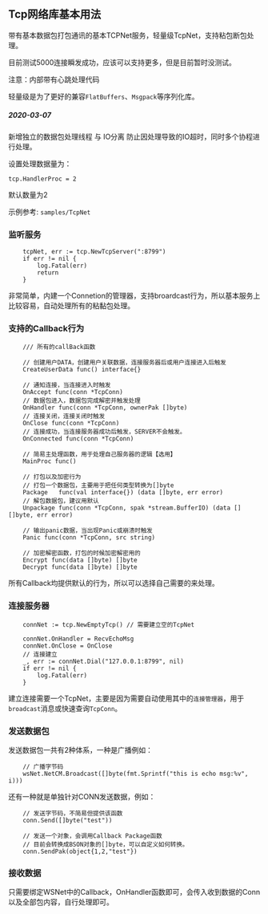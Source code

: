 ## Tcp网络库基本用法

带有基本数据包打包通讯的基本TCPNet服务，轻量级TcpNet，支持粘包断包处理。

目前测试5000连接瞬发成功，应该可以支持更多，但是目前暂时没测试。

注意：内部带有心跳处理代码

轻量级是为了更好的兼容`FlatBuffers`、`Msgpack`等序列化库。

##### 2020-03-07

新增独立的数据包处理线程 与 IO分离 防止因处理导致的IO超时，同时多个协程进行处理。

设置处理数据量为：
```
tcp.HandlerProc = 2
```

默认数量为2

示例参考: `samples/TcpNet`

### 监听服务

```
    tcpNet, err := tcp.NewTcpServer(":8799")
	if err != nil {
		log.Fatal(err)
		return
	}
```

非常简单，内建一个Connetion的管理器，支持broardcast行为，所以基本服务上比较容易，自动处理所有的粘黏包处理。

### 支持的Callback行为

```
    /// 所有的callBack函数

	// 创建用户DATA，创建用户关联数据，连接服务器后或用户连接进入后触发
	CreateUserData func() interface{}

	// 通知连接，当连接进入时触发
	OnAccept func(conn *TcpConn)
	// 数据包进入，数据包完成解密并触发处理
	OnHandler func(conn *TcpConn, ownerPak []byte)
	// 连接关闭，连接关闭时触发
	OnClose func(conn *TcpConn)
	// 连接成功，当连接服务器成功后触发，SERVER不会触发。
	OnConnected func(conn *TcpConn)

    // 简易主处理函数，用于处理自己服务器的逻辑【选用】
	MainProc func() 

	// 打包以及加密行为
    // 打包一个数据包，主要用于把任何类型转换为[]byte
	Package   func(val interface{}) (data []byte, err error)
    // 解包数据包，建议用默认
	Unpackage func(conn *TcpConn, spak *stream.BufferIO) (data [][]byte, err error)

	// 输出panic数据，当出现Panic或崩溃时触发
	Panic func(conn *TcpConn, src string)

    // 加密解密函数，打包的时候加密解密用的
	Encrypt func(data []byte) []byte
	Decrypt func(data []byte) []byte
```

所有Callback均提供默认的行为，所以可以选择自己需要的来处理。

### 连接服务器

```
    connNet := tcp.NewEmptyTcp() // 需要建立空的TcpNet

	connNet.OnHandler = RecvEchoMsg
	connNet.OnClose = OnClose
	// 连接建立
	_, err := connNet.Dial("127.0.0.1:8799", nil)
	if err != nil {
		log.Fatal(err)
	}
```

建立连接需要一个TcpNet，主要是因为需要自动使用其中的`连接管理器`，用于`broadcast`消息或快速查询`TcpConn`。

### 发送数据包

发送数据包一共有2种体系，一种是广播例如：

```
    // 广播字节码
    wsNet.NetCM.Broadcast([]byte(fmt.Sprintf("this is echo msg:%v", i)))
```

还有一种就是单独针对CONN发送数据，例如：

```
    // 发送字节码，不简易但提供该函数
    conn.Send([]byte("test"))

    // 发送一个对象，会调用Callback Package函数
    // 目前会转换成BSON对象的[]byte，可以自定义如何转换。
    conn.SendPak(object{1,2,"test"})
```

### 接收数据

只需要绑定WSNet中的Callback，OnHandler函数即可，会传入收到数据的Conn以及全部包内容，自行处理即可。